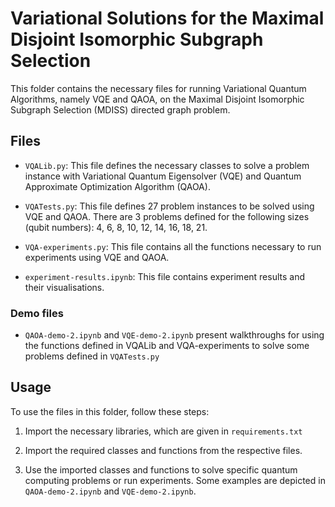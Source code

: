 # Variational Solutions for the Maximal Disjoint Isomorphic Subgraph Selection

This folder contains the necessary files for running Variational Quantum Algorithms, namely VQE and QAOA, on the Maximal Disjoint Isomorphic Subgraph Selection (MDISS) directed graph problem.

## Files

- `VQALib.py`: This file defines the necessary classes to solve a problem instance with Variational Quantum Eigensolver (VQE) and Quantum Approximate Optimization Algorithm (QAOA).

- `VQATests.py`: This file defines 27 problem instances to be solved using VQE and QAOA. There are 3 problems defined for the following sizes (qubit numbers): 4, 6, 8, 10, 12, 14, 16, 18, 21.

- `VQA-experiments.py`: This file contains all the functions necessary to run experiments using VQE and QAOA.

- `experiment-results.ipynb`: This file contains experiment results and their visualisations.

### Demo files
- `QAOA-demo-2.ipynb` and `VQE-demo-2.ipynb` present walkthroughs for using the functions defined in VQALib and VQA-experiments to solve some problems defined in `VQATests.py`

## Usage

To use the files in this folder, follow these steps:

1. Import the necessary libraries, which are given in `requirements.txt`

2. Import the required classes and functions from the respective files.

3. Use the imported classes and functions to solve specific quantum computing problems or run experiments. Some examples are depicted in `QAOA-demo-2.ipynb` and `VQE-demo-2.ipynb`.
